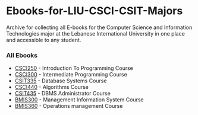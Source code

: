 # Ebooks-for-LIU-CSCI-CSIT-Majors
Archive for collecting all E-books for the Computer Science and Information Technologies major at the Lebanese International University in one place and accessible to any student.


### All Ebooks


* [CSCI250](https://drive.google.com/file/d/1mV310IfH9UGI83lrXPSUNsQTCG_bOszC/view?usp=sharing) - Introduction To Programming Course 
* [CSCI300](https://drive.google.com/file/d/1mV310IfH9UGI83lrXPSUNsQTCG_bOszC/view?usp=sharing) - Intermediate Programming Course
* [CSIT335](https://drive.google.com/file/d/125TFpZXU9ecNhtL8nJPr7aPs053TQxwP/view?usp=sharing) - Database Systems Course
* [CSCI440](https://drive.google.com/file/d/1HAV9opxLVmE0HEANU26n6AmlJF2F6cPL/view?usp=sharing) - Algorithms Course
* [CSIT435](https://drive.google.com/file/d/1NBEcCqyZmaGGX8GDQGMACuP_s8qHIP55/view?usp=sharing) - DBMS Administrator Course
* [BMIS300](https://drive.google.com/file/d/1obr7a3eXrr_EpY4EfySjvaN4XENfIjeF/view?usp=sharing) - Management Information System Course
* [BMIS360](https://drive.google.com/file/d/1qeWF8F3BToACN5JN9NtKJ5YjVzs_g959/view?usp=sharing) - Operations management Course

